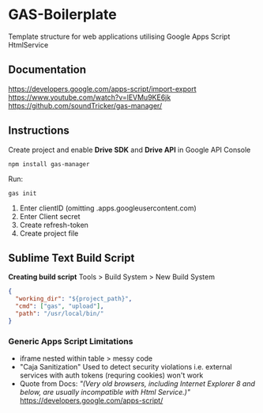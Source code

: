 GAS-Boilerplate
===============

Template structure for web applications utilising Google Apps Script HtmlService

## Documentation
https://developers.google.com/apps-script/import-export
https://www.youtube.com/watch?v=lEVMu9KE6jk
https://github.com/soundTricker/gas-manager/

## Instructions
Create project and enable **Drive SDK** and **Drive API** in Google API Console
```shell
npm install gas-manager
```
Run:
```shell
gas init
```
1. Enter clientID (omitting .apps.googleusercontent.com)
2. Enter Client secret
3. Create refresh-token
4. Create project file


## Sublime Text Build Script

**Creating build script**
Tools > Build System > New Build System
```json
{
  "working_dir": "${project_path}",
  "cmd": ["gas", "upload"],
  "path": "/usr/local/bin/"
}
```

### Generic Apps Script Limitations
- iframe nested within table > messy code
- "Caja Sanitization"
	Used to detect security violations
	i.e. external services with auth tokens (requring cookies) 				won't work
- Quote from Docs:
*"(Very old browsers, including Internet Explorer 8 and below, are usually incompatible with Html Service.)"*
https://developers.google.com/apps-script/